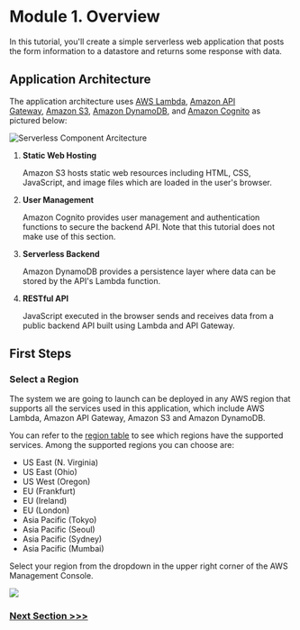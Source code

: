 # Module 1. Overview

In this tutorial, you'll create a simple serverless web application that posts the form information to a datastore and returns some response with data.

## Application Architecture

The application architecture uses [AWS Lambda](https://aws.amazon.com/lambda/), [Amazon API Gateway](https://aws.amazon.com/apigateway/), [Amazon S3](https://aws.amazon.com/s3/), [Amazon DynamoDB](https://aws.amazon.com/dynamodb/), and [Amazon Cognito](https://aws.amazon.com/cognito/) as pictured below:

![Serverless Component Arcitecture](https://d1.awsstatic.com/Test%20Images/Kate%20Test%20Images/Serverless_Web_App_LP_assets-16.7cbed9781201a79b9efa761807c4312e68b23485.png)

1. **Static Web Hosting**
    
    Amazon S3 hosts static web resources including HTML, CSS, JavaScript, and image files which are loaded in the user's browser.  

2. **User Management**
    
    Amazon Cognito provides user management and authentication functions to secure the backend API. Note that this tutorial does not make use of this section.

3. **Serverless Backend**
    
    Amazon DynamoDB provides a persistence layer where data can be stored by the API's Lambda function.  

4. **RESTful API**
    
    JavaScript executed in the browser sends and receives data from a public backend API built using Lambda and API Gateway.  
    
## First Steps

### Select a Region
The system we are going to launch can be deployed in any AWS region that supports all the services used in this application, which include AWS Lambda, Amazon API Gateway, Amazon S3 and Amazon DynamoDB.

You can refer to the [region table](https://aws.amazon.com/about-aws/global-infrastructure/regional-product-services/) to see which regions have the supported services. Among the supported regions you can choose are:

- US East (N. Virginia)
- US East (Ohio)
- US West (Oregon)
- EU (Frankfurt)
- EU (Ireland)
- EU (London)
- Asia Pacific (Tokyo)
- Asia Pacific (Seoul)
- Asia Pacific (Sydney)
- Asia Pacific (Mumbai)
 
Select your region from the dropdown in the upper right corner of the AWS Management Console.

![](https://d1.awsstatic.com/Getting%20Started/learning-paths/serverless%20web%20application/region.69a7598862b05a8d166ac34108eb6f25f5a90844.png)

### [Next Section >>>](../02-Serverless-Backend)
